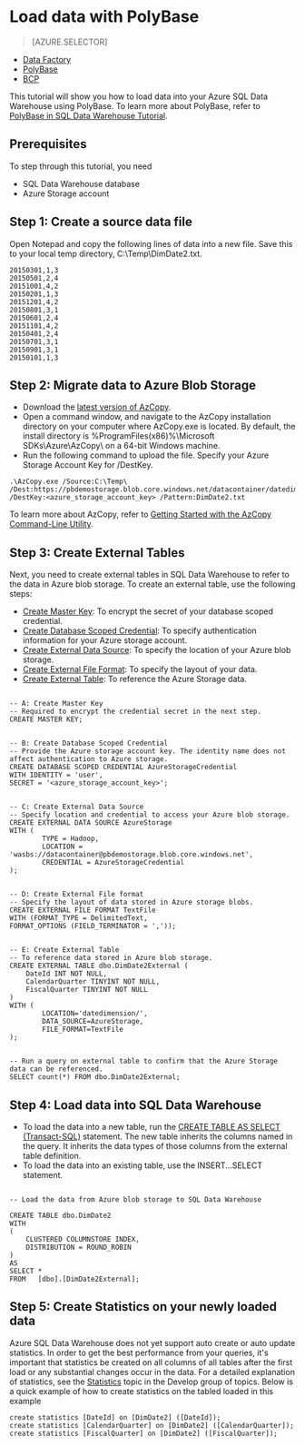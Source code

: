 <properties
   pageTitle="Load data with PolyBase Tutorial | Microsoft Azure"
   description="Learn how to use PolyBase to load data into SQL Data Warehouse."
   services="sql-data-warehouse"
   documentationCenter="NA"
   authors="sahajs"
   manager="jhubbard"
   editor="sahajs"/>

<tags
   ms.service="sql-data-warehouse"
   ms.devlang="NA"
   ms.topic="article"
   ms.tgt_pltfrm="NA"
   ms.workload="data-services"
   ms.date="11/04/2015"
   ms.author="sahajs;barbkess"/>


# Load data with PolyBase

> [AZURE.SELECTOR]
- [Data Factory](sql-data-warehouse-get-started-load-with-azure-data-factory.md)
- [PolyBase](sql-data-warehouse-load-with-polybase-short.md)
- [BCP](sql-data-warehouse-load-with-bcp.md)

This tutorial will show you how to load  data into your Azure SQL Data Warehouse using PolyBase.  To learn more about PolyBase, refer to [PolyBase in SQL Data Warehouse Tutorial][].


## Prerequisites
To step through this tutorial, you need

- SQL Data Warehouse database
- Azure Storage account


## Step 1: Create a source data file
Open Notepad and copy the following lines of data into a new file. Save this to your local temp directory, C:\Temp\DimDate2.txt.

```
20150301,1,3
20150501,2,4
20151001,4,2
20150201,1,3
20151201,4,2
20150801,3,1
20150601,2,4
20151101,4,2
20150401,2,4
20150701,3,1
20150901,3,1
20150101,1,3
```


## Step 2: Migrate data to Azure Blob Storage

- Download the [latest version of AzCopy][].
- Open a command window, and navigate to the AzCopy installation directory on your computer where AzCopy.exe is located. By default, the install directory is %ProgramFiles(x86)%\Microsoft SDKs\Azure\AzCopy\  on a 64-bit Windows machine.
- Run the following command to upload the file. Specify your Azure Storage Account Key for /DestKey.

```
.\AzCopy.exe /Source:C:\Temp\ /Dest:https://pbdemostorage.blob.core.windows.net/datacontainer/datedimension/ /DestKey:<azure_storage_account_key> /Pattern:DimDate2.txt
```

To learn more about AzCopy, refer to [Getting Started with the AzCopy Command-Line Utility][].


## Step 3: Create External Tables

Next, you need to create external tables in SQL Data Warehouse to refer to the data in Azure blob storage.
To create an external table, use the following steps:

- [Create Master Key][]: To encrypt the secret of your database scoped credential.
- [Create Database Scoped Credential]: To specify authentication information for your Azure storage account.
- [Create External Data Source]: To specify the location of your Azure blob storage.
- [Create External File Format]: To specify the layout of your data.
- [Create External Table]: To reference the Azure Storage data.


```

-- A: Create Master Key
-- Required to encrypt the credential secret in the next step.
CREATE MASTER KEY;


-- B: Create Database Scoped Credential
-- Provide the Azure storage account key. The identity name does not affect authentication to Azure storage.
CREATE DATABASE SCOPED CREDENTIAL AzureStorageCredential 
WITH IDENTITY = 'user', 
SECRET = '<azure_storage_account_key>';


-- C: Create External Data Source
-- Specify location and credential to access your Azure blob storage.
CREATE EXTERNAL DATA SOURCE AzureStorage 
WITH (	
		TYPE = Hadoop, 
		LOCATION = 'wasbs://datacontainer@pbdemostorage.blob.core.windows.net',
		CREDENTIAL = AzureStorageCredential
); 


-- D: Create External File format 
-- Specify the layout of data stored in Azure storage blobs. 
CREATE EXTERNAL FILE FORMAT TextFile 
WITH (FORMAT_TYPE = DelimitedText, 
FORMAT_OPTIONS (FIELD_TERMINATOR = ','));


-- E: Create External Table
-- To reference data stored in Azure blob storage.
CREATE EXTERNAL TABLE dbo.DimDate2External (
	DateId INT NOT NULL, 
	CalendarQuarter TINYINT NOT NULL, 
	FiscalQuarter TINYINT NOT NULL
)
WITH (
		LOCATION='datedimension/', 
		DATA_SOURCE=AzureStorage, 
		FILE_FORMAT=TextFile
);


-- Run a query on external table to confirm that the Azure Storage data can be referenced.
SELECT count(*) FROM dbo.DimDate2External;

```



## Step 4: Load data into SQL Data Warehouse

- To load the data into a new table, run the [CREATE TABLE AS SELECT (Transact-SQL)][] statement. The new table inherits the columns named in the query. It inherits the data types of those columns from the external table definition. 
- To load the data into an existing table, use the INSERT...SELECT statement.  


```

-- Load the data from Azure blob storage to SQL Data Warehouse

CREATE TABLE dbo.DimDate2
WITH 
(   
    CLUSTERED COLUMNSTORE INDEX,
    DISTRIBUTION = ROUND_ROBIN
)
AS 
SELECT * 
FROM   [dbo].[DimDate2External];

```


## Step 5: Create Statistics on your newly loaded data 

Azure SQL Data Warehouse does not yet support auto create or auto update statistics.  In order to get the best performance from your queries, it's important that statistics be created on all columns of all tables after the first load or any substantial changes occur in the data.  For a detailed explanation of statistics, see the [Statistics][] topic in the Develop group of topics.  Below is a quick example of how to create statistics on the tabled loaded in this example


```
create statistics [DateId] on [DimDate2] ([DateId]);
create statistics [CalendarQuarter] on [DimDate2] ([CalendarQuarter]);
create statistics [FiscalQuarter] on [DimDate2] ([FiscalQuarter]);
```

<!--Article references-->
[PolyBase in SQL Data Warehouse Tutorial]: sql-data-warehouse-load-with-polybase.md


<!-- External Links -->
[latest version of AzCopy]:http://aka.ms/downloadazcopy
[Getting Started with the AzCopy Command-Line Utility]:https://azure.microsoft.com/documentation/articles/storage-use-azcopy/

[Create External Data Source]:https://msdn.microsoft.com/library/dn935022(v=sql.130).aspx
[Create External File Format]:https://msdn.microsoft.com/library/dn935026(v=sql.130).aspx
[Create External Table]:https://msdn.microsoft.com/library/dn935021(v=sql.130).aspx
[Create Master Key]:https://msdn.microsoft.com/library/ms174382.aspx
[Create Database Scoped Credential]:https://msdn.microsoft.com/library/mt270260.aspx
[CREATE TABLE AS SELECT (Transact-SQL)]:https://msdn.microsoft.com/library/mt204041.aspx


<!--Article references-->

[Statistics]: ./sql-data-warehouse-develop-statistics.md
